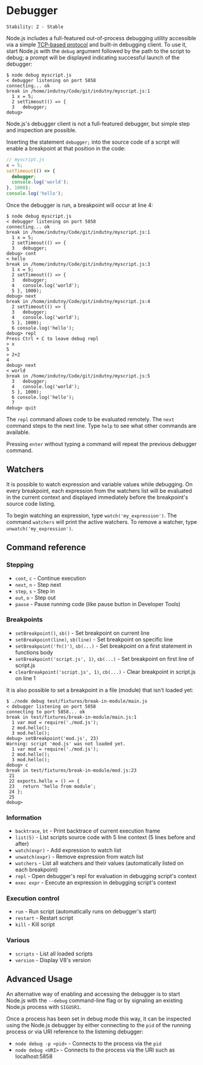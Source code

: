# Debugger

    Stability: 2 - Stable

<!-- type=misc -->

Node.js includes a full-featured out-of-process debugging utility accessible
via a simple [TCP-based protocol][] and built-in debugging client. To use it,
start Node.js with the `debug` argument followed by the path to the script to
debug; a prompt will be displayed indicating successful launch of the debugger:

```
$ node debug myscript.js
< debugger listening on port 5858
connecting... ok
break in /home/indutny/Code/git/indutny/myscript.js:1
  1 x = 5;
  2 setTimeout(() => {
  3   debugger;
debug>
```

Node.js's debugger client is not a full-featured debugger, but simple step and
inspection are possible.

Inserting the statement `debugger;` into the source code of a script will
enable a breakpoint at that position in the code:

```js
// myscript.js
x = 5;
setTimeout(() => {
  debugger;
  console.log('world');
}, 1000);
console.log('hello');
```

Once the debugger is run, a breakpoint will occur at line 4:

```
$ node debug myscript.js
< debugger listening on port 5858
connecting... ok
break in /home/indutny/Code/git/indutny/myscript.js:1
  1 x = 5;
  2 setTimeout(() => {
  3   debugger;
debug> cont
< hello
break in /home/indutny/Code/git/indutny/myscript.js:3
  1 x = 5;
  2 setTimeout(() => {
  3   debugger;
  4   console.log('world');
  5 }, 1000);
debug> next
break in /home/indutny/Code/git/indutny/myscript.js:4
  2 setTimeout(() => {
  3   debugger;
  4   console.log('world');
  5 }, 1000);
  6 console.log('hello');
debug> repl
Press Ctrl + C to leave debug repl
> x
5
> 2+2
4
debug> next
< world
break in /home/indutny/Code/git/indutny/myscript.js:5
  3   debugger;
  4   console.log('world');
  5 }, 1000);
  6 console.log('hello');
  7
debug> quit
```

The `repl` command allows code to be evaluated remotely. The `next` command
steps to the next line. Type `help` to see what other commands are available.

Pressing `enter` without typing a command will repeat the previous debugger
command.

## Watchers

It is possible to watch expression and variable values while debugging. On
every breakpoint, each expression from the watchers list will be evaluated
in the current context and displayed immediately before the breakpoint's
source code listing.

To begin watching an expression, type `watch('my_expression')`. The command
`watchers` will print the active watchers. To remove a watcher, type
`unwatch('my_expression')`.

## Command reference

### Stepping

* `cont`, `c` - Continue execution
* `next`, `n` - Step next
* `step`, `s` - Step in
* `out`, `o` - Step out
* `pause` - Pause running code (like pause button in Developer Tools)

### Breakpoints

* `setBreakpoint()`, `sb()` - Set breakpoint on current line
* `setBreakpoint(line)`, `sb(line)` - Set breakpoint on specific line
* `setBreakpoint('fn()')`, `sb(...)` - Set breakpoint on a first statement in
functions body
* `setBreakpoint('script.js', 1)`, `sb(...)` - Set breakpoint on first line of
script.js
* `clearBreakpoint('script.js', 1)`, `cb(...)` - Clear breakpoint in script.js
on line 1

It is also possible to set a breakpoint in a file (module) that
isn't loaded yet:

```
$ ./node debug test/fixtures/break-in-module/main.js
< debugger listening on port 5858
connecting to port 5858... ok
break in test/fixtures/break-in-module/main.js:1
  1 var mod = require('./mod.js');
  2 mod.hello();
  3 mod.hello();
debug> setBreakpoint('mod.js', 23)
Warning: script 'mod.js' was not loaded yet.
  1 var mod = require('./mod.js');
  2 mod.hello();
  3 mod.hello();
debug> c
break in test/fixtures/break-in-module/mod.js:23
 21
 22 exports.hello = () => {
 23   return 'hello from module';
 24 };
 25
debug>
```

### Information

* `backtrace`, `bt` - Print backtrace of current execution frame
* `list(5)` - List scripts source code with 5 line context (5 lines before and
after)
* `watch(expr)` - Add expression to watch list
* `unwatch(expr)` - Remove expression from watch list
* `watchers` - List all watchers and their values (automatically listed on each
breakpoint)
* `repl` - Open debugger's repl for evaluation in debugging script's context
* `exec expr` - Execute an expression in debugging script's context

### Execution control

* `run` - Run script (automatically runs on debugger's start)
* `restart` - Restart script
* `kill` - Kill script

### Various

* `scripts` - List all loaded scripts
* `version` - Display V8's version

## Advanced Usage

An alternative way of enabling and accessing the debugger is to start
Node.js with the `--debug` command-line flag or by signaling an existing
Node.js process with `SIGUSR1`.

Once a process has been set in debug mode this way, it can be inspected
using the Node.js debugger by either connecting to the `pid` of the running
process or via URI reference to the listening debugger:

* `node debug -p <pid>` - Connects to the process via the `pid`
* `node debug <URI>` - Connects to the process via the URI such as
localhost:5858

[TCP-based protocol]: https://github.com/v8/v8/wiki/Debugging-Protocol
